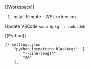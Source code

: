 [[Workspace]]

1. Install Remote - WSL extension

Update VSCode
`sudo dpkg -i code.deb`

[[Python]]
```
// settings.json
    "python.formatting.blackArgs": [
        "--line-length",
        "80"
    ],
```